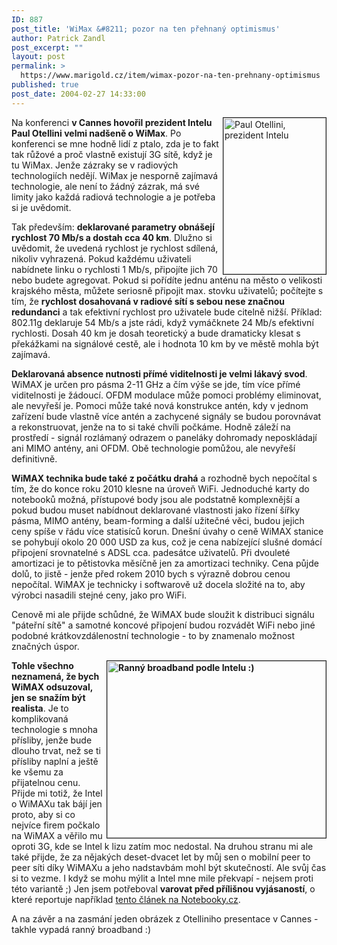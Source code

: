 ```yaml
---
ID: 887
post_title: 'WiMax &#8211; pozor na ten přehnaný optimismus'
author: Patrick Zandl
post_excerpt: ""
layout: post
permalink: >
  https://www.marigold.cz/item/wimax-pozor-na-ten-prehnany-optimismus
published: true
post_date: 2004-02-27 14:33:00
---
```

<P><IMG height=250 alt="Paul Otellini, prezident Intelu" src="/wp-content/uploads/cannes-2004-ottelini.jpg" width=164 align=right border=1>Na konferenci <STRONG>v Cannes hovořil prezident Intelu Paul Otellini velmi nadšeně o WiMax</STRONG>. Po konferenci se mne hodně lidí z ptalo, zda je to fakt tak růžové a proč vlastně existují 3G sítě, když je tu WiMax. Jenže zázraky se v radiových technologiích nedějí. WiMax je nesporně zajímavá technologie, ale není to žádný zázrak, má své limity jako každá radiová technologie a je potřeba si je uvědomit. </P>
<P>Tak především: <STRONG>deklarované parametry obnášejí rychlost 70 Mb/s a dostah cca&#160;40 km</STRONG>. Dlužno si uvědomit, že uvedená rychlost je rychlost sdílená, nikoliv vyhrazená. Pokud každému uživateli nabídnete linku o rychlosti 1 Mb/s, připojíte jich 70 nebo budete agregovat. Pokud si pořídíte jednu anténu na město o velikosti krajského města, můžete seriosně připojit max. stovku uživatelů; počítejte s tím, že <STRONG>rychlost dosahovaná v radiové sítí s sebou nese značnou redundanci</STRONG> a tak efektivní rychlost pro uživatele bude citelně nižší. Příklad: 802.11g deklaruje 54 Mb/s a jste rádi, když vymáčknete 24 Mb/s efektivní rychlosti. Dosah 40 km je dosah teoretický a bude dramaticky klesat s překážkami na signálové cestě, ale i hodnota 10 km by ve městě mohla být zajímavá.&#160;</P>
<P><STRONG>Deklarovaná absence nutnosti přímé viditelnosti je velmi lákavý svod</STRONG>. WiMAX je určen pro pásma 2-11 GHz a čím výše se jde, tím více přímé viditelnosti je žádoucí. OFDM modulace může pomoci problémy eliminovat, ale nevyřeší je. Pomoci může také nová konstrukce antén, kdy v jednom zařízení bude vlastně více antén a zachycené signály se budou porovnávat a rekonstruovat, jenže na to si také chvíli počkáme. Hodně záleží na prostředí - signál rozlámaný odrazem o paneláky dohromady neposkládají ani MIMO antény, ani OFDM. Obě technologie pomůžou, ale nevyřeší definitivně. </P>
<P><STRONG>WiMAX technika bude také z počátku drahá</STRONG> a rozhodně bych nepočítal s tím, že do konce roku 2010 klesne na úroveň WiFi. Jednoduché karty do notebooků možná, přístupové body jsou ale podstatně komplexnější a pokud budou muset nabídnout deklarované vlastnosti jako řízení šířky pásma, MIMO antény, beam-forming a další užitečné věci, budou jejich ceny spíše v řádu více statisíců korun. Dnešní úvahy o ceně WiMAX stanice se pohybují okolo 20 000 USD za kus, což je cena nabízející slušné domácí připojení srovnatelné s ADSL cca.&#160;padesátce uživatelů. Při dvouleté amortizaci je to pětistovka měsíčně jen za amortizaci techniky. Cena půjde dolů, to jistě - jenže před rokem 2010 bych s výrazně dobrou cenou nepočítal. WiMAX je technicky i softwarově už docela složité na to, aby výrobci nasadili stejné ceny, jako pro WiFi. </P>
<P>Cenově mi ale přijde schůdné, že WiMAX bude sloužit k distribuci signálu "páteřní sítě" a samotné koncové připojení budou rozvádět WiFi nebo jiné podobné krátkovzdálenostní technologie - to by znamenalo možnost značných úspor. </P>
<P><STRONG><IMG height=283 alt="Ranný broadband podle Intelu :)" src="/wp-content/uploads/cannes-2004-intellbroadband.jpg" width=350 align=right border=1>Tohle všechno neznamená, že bych WiMAX odsuzoval, jen se snažím být realista</STRONG>. Je to komplikovaná technologie s mnoha přísliby, jenže bude dlouho trvat, než se ti přísliby naplní a ještě ke všemu za přijatelnou cenu. Přijde mi totiž, že Intel o WiMAXu tak bájí jen proto, aby si co nejvíce firem počkalo na WiMAX a věřilo mu oproti 3G, kde se Intel k lizu zatím moc nedostal. Na druhou stranu mi ale také přijde, že za nějakých deset-dvacet let by můj sen o mobilní peer to peer síti díky WiMAXu a jeho nadstavbám mohl být skutečností. Ale svůj čas si to vezme. I když se mohu mýlit a Intel mne mile překvapí - nejsem proti této variantě ;) Jen jsem potřeboval <STRONG>varovat před přílišnou vyjásaností</STRONG>, o které reportuje například <A href="http://notebooky.idnes.cz/novinky/wimax2006uvedeniintelotellini.html" target=_blank>tento článek na Notebooky.cz</A>.</P>
<P>A na závěr a na zasmání jeden obrázek z Otelliniho presentace v Cannes - takhle vypadá ranný broadband :)</P>
<P align=center>&#160;</P>
<P>&#160;</P>